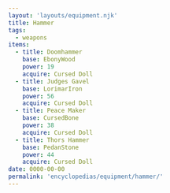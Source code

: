 ```yaml
---
layout: 'layouts/equipment.njk'
title: Hammer
tags:
  - weapons
items:
  - title: Doomhammer
    base: EbonyWood
    power: 19
    acquire: Cursed Doll
  - title: Judges Gavel
    base: LorimarIron
    power: 56
    acquire: Cursed Doll
  - title: Peace Maker
    base: CursedBone
    power: 38
    acquire: Cursed Doll
  - title: Thors Hammer
    base: PedanStone
    power: 44
    acquire: Cursed Doll
date: 0000-00-00
permalink: 'encyclopedias/equipment/hammer/'
---
```

